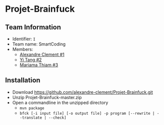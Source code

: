 # Projet-Brainfuck

## Team Information

  * Identifier: `I`
  * Team name: SmartCoding
  * Members:
    *  [Alexandre Clement #1](alexandre.clement@etu.unice.fr)
    *  [Yi Tang #2](yi.tang@etu.unice.fr)
    *  [Mariama Thiam #3](mariama.thiam@etu.unice.fr)

## Installation

  * Download https://github.com/alexandre-clement/Projet-Brainfuck.git
  * Unzip Projet-Brainfuck-master.zip
  * Open a commandline in the unzipped directory
    * `mvn package`
    * `bfck [-i input file] [-o output file] -p program [--rewrite | --translate | --check]`
      